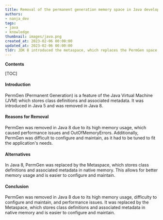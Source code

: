 ```yaml
---
title: Removal of the permanent generation memory space in Java development kit 8
authors:
- nanja_dev
tags:
- java
- knowledge
thumbnail: images/java.png
created_at: 2023-02-06 00:00:00
updated_at: 2023-02-06 00:00:00
tldr: JDK 8 introduced the metaspace, which replaces the PermGen space, eliminating the need for manual PermGen tuning.
---
```


**Contents**

[TOC]

#### Introduction
PermGen (Permanent Generation) is a feature of the Java Virtual Machine (JVM) which stores class definitions and associated metadata. It was introduced in Java 5 and was removed in Java 8.

#### Reasons for Removal
PermGen was removed in Java 8 due to its high memory usage, which caused performance issues and OutOfMemoryErrors. Additionally, PermGen was difficult to configure and maintain, as it had to be tuned to fit the application's needs.

#### Alternatives
In Java 8, PermGen was replaced by the Metaspace, which stores class definitions and associated metadata in native memory. This allows for better memory usage and is easier to configure and maintain.

#### Conclusion
PermGen was removed in Java 8 due to its high memory usage, difficulty to configure and maintain, and performance issues. It was replaced by the Metaspace, which stores class definitions and associated metadata in native memory and is easier to configure and maintain.
